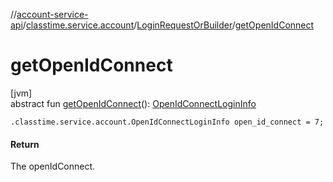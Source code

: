 //[account-service-api](../../../index.md)/[classtime.service.account](../index.md)/[LoginRequestOrBuilder](index.md)/[getOpenIdConnect](get-open-id-connect.md)

# getOpenIdConnect

[jvm]\
abstract fun [getOpenIdConnect](get-open-id-connect.md)(): [OpenIdConnectLoginInfo](../-open-id-connect-login-info/index.md)

`.classtime.service.account.OpenIdConnectLoginInfo open_id_connect = 7;`

#### Return

The openIdConnect.
